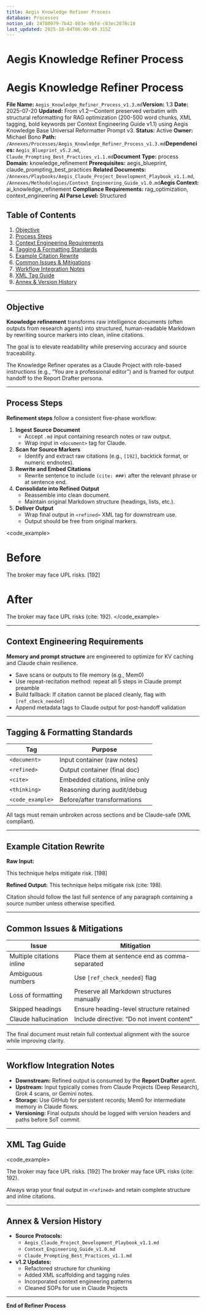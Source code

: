 ```yaml
---
title: Aegis Knowledge Refiner Process
database: Processes
notion_id: 24780979-7b42-803e-9bfd-c83ec2078c10
last_updated: 2025-10-04T06:00:49.315Z
---
```


# Aegis Knowledge Refiner Process


# Aegis Knowledge Refiner Process


**File Name:** `Aegis_Knowledge_Refiner_Process_v1.3.md`**Version:** 1.3
**Date:** 2025-07-20
**Updated:** From v1.2—Content preserved verbatim with structural reformatting for RAG optimization (200-500 word chunks, XML tagging, bold keywords per Context Engineering Guide v1.1) using Aegis Knowledge Base Universal Reformatter Prompt v3.
**Status:** Active
**Owner:** Michael Bono
**Path:** `/Annexes/Processes/Aegis_Knowledge_Refiner_Process_v1.3.md`**Dependencies:** `Aegis_Blueprint_v5.2.md`, `Claude_Prompting_Best_Practices_v1.1.md`**Document Type:** process
**Domain:** knowledge\_refinement
**Prerequisites:** aegis\_blueprint, claude\_prompting\_best\_practices
**Related Documents:** `/Annexes/Playbooks/Aegis_Claude_Project_Development_Playbook_v1.1.md`, `/Annexes/Methodologies/Context_Engineering_Guide_v1.0.md`**Aegis Context:** ai\_knowledge\_refinement
**Compliance Requirements:** rag\_optimization, context\_engineering
**AI Parse Level:** Structured


## Table of Contents

1. [Objective](https://www.notion.so/238809797b42809ea93ce2bd1a8abefa?v=238809797b42803f89b2000cb0cd8e50&p=247809797b42803e9bfdc83ec2078c10&pm=s#objective)
2. [Process Steps](https://www.notion.so/238809797b42809ea93ce2bd1a8abefa?v=238809797b42803f89b2000cb0cd8e50&p=247809797b42803e9bfdc83ec2078c10&pm=s#process-steps)
3. [Context Engineering Requirements](https://www.notion.so/238809797b42809ea93ce2bd1a8abefa?v=238809797b42803f89b2000cb0cd8e50&p=247809797b42803e9bfdc83ec2078c10&pm=s#context-engineering-requirements)
4. [Tagging & Formatting Standards](https://www.notion.so/238809797b42809ea93ce2bd1a8abefa?v=238809797b42803f89b2000cb0cd8e50&p=247809797b42803e9bfdc83ec2078c10&pm=s#tagging--formatting-standards)
5. [Example Citation Rewrite](https://www.notion.so/238809797b42809ea93ce2bd1a8abefa?v=238809797b42803f89b2000cb0cd8e50&p=247809797b42803e9bfdc83ec2078c10&pm=s#example-citation-rewrite)
6. [Common Issues & Mitigations](https://www.notion.so/238809797b42809ea93ce2bd1a8abefa?v=238809797b42803f89b2000cb0cd8e50&p=247809797b42803e9bfdc83ec2078c10&pm=s#common-issues--mitigations)
7. [Workflow Integration Notes](https://www.notion.so/238809797b42809ea93ce2bd1a8abefa?v=238809797b42803f89b2000cb0cd8e50&p=247809797b42803e9bfdc83ec2078c10&pm=s#workflow-integration-notes)
8. [XML Tag Guide](https://www.notion.so/238809797b42809ea93ce2bd1a8abefa?v=238809797b42803f89b2000cb0cd8e50&p=247809797b42803e9bfdc83ec2078c10&pm=s#xml-tag-guide)
9. [Annex & Version History](https://www.notion.so/238809797b42809ea93ce2bd1a8abefa?v=238809797b42803f89b2000cb0cd8e50&p=247809797b42803e9bfdc83ec2078c10&pm=s#annex--version-history)

---


## Objective


**Knowledge refinement** transforms raw intelligence documents (often outputs from research agents) into structured, human-readable Markdown by rewriting source markers into clean, inline citations.


<important>


The goal is to elevate readability while preserving accuracy and source traceability.


</important>


The Knowledge Refiner operates as a Claude Project with role-based instructions (e.g., “You are a professional editor”) and is framed for output handoff to the Report Drafter persona.


---


## Process Steps


**Refinement steps** follow a consistent five-phase workflow:

1. **Ingest Source Document**
    - Accept `.md` input containing research notes or raw output.
    - Wrap input in `<document>` tag for Claude.
2. **Scan for Source Markers**
    - Identify and extract raw citations (e.g., `[192]`, backtick format, or numeric endnotes).
3. **Rewrite and Embed Citations**
    - Rewrite sentence to include `(cite: ###)` after the relevant phrase or at sentence end.
4. **Consolidate into Refined Output**
    - Reassemble into clean document.
    - Maintain original Markdown structure (headings, lists, etc.).
5. **Deliver Output**
    - Wrap final output in `<refined>` XML tag for downstream use.
    - Output should be free from original markers.

\<code\_example>


# Before


The broker may face UPL risks. \[192]


# After


The broker may face UPL risks (cite: 192).
\</code\_example>


---


## Context Engineering Requirements


**Memory and prompt structure** are engineered to optimize for KV caching and Claude chain resilience.

- Save scans or outputs to file memory (e.g., Mem0)
- Use repeat-recitation method: repeat all 5 steps in Claude prompt preamble
- Build fallback: If citation cannot be placed cleanly, flag with `[ref_check_needed]`
- Append metadata tags to Claude output for post-handoff validation

---


## Tagging & Formatting Standards


| Tag              | Purpose                         |
| ---------------- | ------------------------------- |
| `<document>`     | Input container (raw notes)     |
| `<refined>`      | Output container (final doc)    |
| `<cite>`         | Embedded citations, inline only |
| `<thinking>`     | Reasoning during audit/debug    |
| `<code_example>` | Before/after transformations    |


All tags must remain unbroken across sections and be Claude-safe (XML compliant).


---


## Example Citation Rewrite


<example>


**Raw Input:**


This technique helps mitigate risk. [198]


**Refined Output:**
This technique helps mitigate risk (cite: 198). </example>


<thinking>


Citation should follow the last full sentence of any paragraph containing a source number unless otherwise specified.


</thinking>


---


## Common Issues & Mitigations


| Issue                     | Mitigation                                    |
| ------------------------- | --------------------------------------------- |
| Multiple citations inline | Place them at sentence end as comma-separated |
| Ambiguous numbers         | Use `[ref_check_needed]` flag                 |
| Loss of formatting        | Preserve all Markdown structures manually     |
| Skipped headings          | Ensure heading-level structure retained       |
| Claude hallucination      | Include directive: “Do not invent content”    |


<important>


The final document must retain full contextual alignment with the source while improving clarity.


</important>


---


## Workflow Integration Notes

- **Downstream:** Refined output is consumed by the **Report Drafter** agent.
- **Upstream:** Input typically comes from Claude Projects (Deep Research), Grok 4 scans, or Gemini notes.
- **Storage:** Use GitHub for persistent records; Mem0 for intermediate memory in Claude flows.
- **Versioning:** Final outputs should be logged with version headers and paths before SoT commit.

---


## XML Tag Guide


\<code\_example>


<document>
The broker may face UPL risks. [192]
</document>


<refined>
The broker may face UPL risks (cite: 192).
</refined>
</code_example>


<answer>


Always wrap your final output in `<refined>` and retain complete structure and inline citations.


</answer>


---


## Annex & Version History

- **Source Protocols:**
    - `Aegis_Claude_Project_Development_Playbook_v1.1.md`
    - `Context_Engineering_Guide_v1.0.md`
    - `Claude_Prompting_Best_Practices_v1.1.md`
- **v1.2 Updates:**
    - Refactored structure for chunking
    - Added XML scaffolding and tagging rules
    - Incorporated context engineering patterns
    - Cleaned SOPs for use in Claude Projects

---


**End of Refiner Process**

